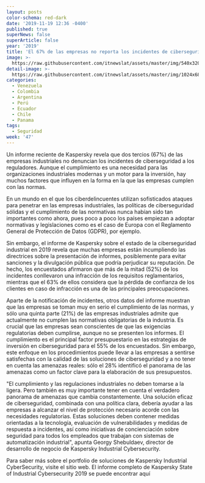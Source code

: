 ```yaml
---
layout: posts
color-schema: red-dark
date: '2019-11-19 12:36 -0400'
published: true
superNews: false
superArticle: false
year: '2019'
title: 'El 67% de las empresas no reporta los incidentes de ciberseguridad  '
image: >-
  https://raw.githubusercontent.com/itnewslat/assets/master/img/540x320/Silencio-p.jpg
detail-image: >-
  https://raw.githubusercontent.com/itnewslat/assets/master/img/1024x680/Silencio-g.jpg
categories:
  - Venezuela
  - Colombia
  - Argentina
  - Perú
  - Ecuador
  - Chile
  - Panama
tags:
  - Seguridad
week: '47'
---
```

Un informe reciente de Kaspersky revela que dos tercios (67%) de las empresas industriales no denuncian los incidentes de ciberseguridad a los reguladores. Aunque el cumplimiento es una necesidad para las organizaciones industriales modernas y un motor para la inversión, hay muchos factores que influyen en la forma en la que las empresas cumplen con las normas.

En un mundo en el que los ciberdelincuentes utilizan sofisticados ataques para penetrar en las empresas industriales, las políticas de ciberseguridad sólidas y el cumplimiento de las normativas nunca habían sido tan importantes como ahora, pues poco a poco los países empiezan a adoptar normativas y legislaciones como es el caso de Europa con el Reglamento General de Protección de Datos (GDPR), por ejemplo.

Sin embargo, el informe de Kaspersky sobre el estado de la ciberseguridad industrial en 2019 revela que muchas empresas están incumpliendo las directrices sobre la presentación de informes, posiblemente para evitar sanciones y la divulgación pública que podría perjudicar su reputación. De hecho, los encuestados afirmaron que más de la mitad (52%) de los incidentes conllevaron una infracción de los requisitos reglamentarios, mientras que el 63% de ellos considera que la pérdida de confianza de los clientes en caso de infracción es una de las principales preocupaciones.

Aparte de la notificación de incidentes, otros datos del informe muestran que las empresas se toman muy en serio el cumplimiento de las normas, y sólo una quinta parte (21%) de las empresas industriales admite que actualmente no cumplen las normativas obligatorias de la industria. Es crucial que las empresas sean conscientes de que las exigencias regulatorias deben cumplirse, aunque no se presenten los informes. El cumplimiento es el principal factor presupuestario en las estrategias de inversión en ciberseguridad para el 55% de los encuestados. Sin embargo, este enfoque en los procedimientos puede llevar a las empresas a sentirse satisfechas con la calidad de las soluciones de ciberseguridad y a no tener en cuenta las amenazas reales: sólo el 28% identificó el panorama de las amenazas como un factor clave para la elaboración de sus presupuestos. 

"El cumplimiento y las regulaciones industriales no deben tomarse a la ligera. Pero también es muy importante tener en cuenta el verdadero panorama de amenazas que cambia constantemente. Una solución eficaz de ciberseguridad, combinada con una política clara, debería ayudar a las empresas a alcanzar el nivel de protección necesario acorde con las necesidades regulatorias. Estas soluciones deben contener medidas orientadas a la tecnología, evaluación de vulnerabilidades y medidas de respuesta a incidentes, así como iniciativas de concienciación sobre seguridad para todos los empleados que trabajan con sistemas de automatización industrial", apunta Georgy Shebuldaev, director de desarrollo de negocio de Kaspersky Industrial Cybersecurity.

Para saber más sobre el portfolio de soluciones de Kaspersky Industrial CyberSecurity, visite el sitio web. El informe completo de Kaspersky State of Industrial Cybersecurity 2019 se puede encontrar aquí